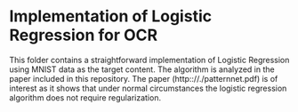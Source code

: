 # Implementation of Logistic Regression for OCR

This folder contains a straightforward implementation of Logistic
Regression using MNIST data as the target content. The algorithm is
analyzed in the paper included in this repository.  The paper (http:://./patternnet.pdf) is of
interest as it shows that under normal circumstances the logistic
regression algorithm does not require regularization.


